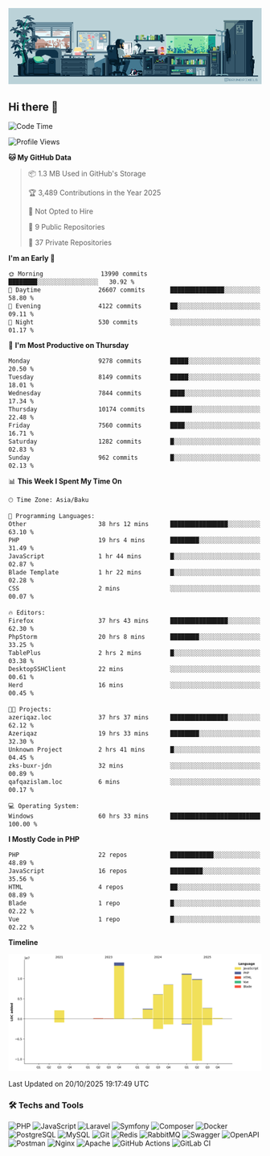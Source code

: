 <!--WALLPAPER-->
<p align='center'>
  <img src='assets/wallpapers/7.gif' alt='Banner'>
</p>
<!--/WALLPAPER-->

## Hi there 👋

<!--START_SECTION:waka-->
![Code Time](http://img.shields.io/badge/Code%20Time-517%20hrs%2036%20mins-blue)

![Profile Views](http://img.shields.io/badge/Profile%20Views-0-blue)

**🐱 My GitHub Data** 

> 📦 1.3 MB Used in GitHub's Storage 
 > 
> 🏆 3,489 Contributions in the Year 2025
 > 
> 🚫 Not Opted to Hire
 > 
> 📜 9 Public Repositories 
 > 
> 🔑 37 Private Repositories 
 > 
**I'm an Early 🐤** 

```text
🌞 Morning                13990 commits       ████████░░░░░░░░░░░░░░░░░   30.92 % 
🌆 Daytime                26607 commits       ███████████████░░░░░░░░░░   58.80 % 
🌃 Evening                4122 commits        ██░░░░░░░░░░░░░░░░░░░░░░░   09.11 % 
🌙 Night                  530 commits         ░░░░░░░░░░░░░░░░░░░░░░░░░   01.17 % 
```
📅 **I'm Most Productive on Thursday** 

```text
Monday                   9278 commits        █████░░░░░░░░░░░░░░░░░░░░   20.50 % 
Tuesday                  8149 commits        █████░░░░░░░░░░░░░░░░░░░░   18.01 % 
Wednesday                7844 commits        ████░░░░░░░░░░░░░░░░░░░░░   17.34 % 
Thursday                 10174 commits       ██████░░░░░░░░░░░░░░░░░░░   22.48 % 
Friday                   7560 commits        ████░░░░░░░░░░░░░░░░░░░░░   16.71 % 
Saturday                 1282 commits        █░░░░░░░░░░░░░░░░░░░░░░░░   02.83 % 
Sunday                   962 commits         █░░░░░░░░░░░░░░░░░░░░░░░░   02.13 % 
```


📊 **This Week I Spent My Time On** 

```text
🕑︎ Time Zone: Asia/Baku

💬 Programming Languages: 
Other                    38 hrs 12 mins      ████████████████░░░░░░░░░   63.10 % 
PHP                      19 hrs 4 mins       ████████░░░░░░░░░░░░░░░░░   31.49 % 
JavaScript               1 hr 44 mins        █░░░░░░░░░░░░░░░░░░░░░░░░   02.87 % 
Blade Template           1 hr 22 mins        █░░░░░░░░░░░░░░░░░░░░░░░░   02.28 % 
CSS                      2 mins              ░░░░░░░░░░░░░░░░░░░░░░░░░   00.07 % 

🔥 Editors: 
Firefox                  37 hrs 43 mins      ████████████████░░░░░░░░░   62.30 % 
PhpStorm                 20 hrs 8 mins       ████████░░░░░░░░░░░░░░░░░   33.25 % 
TablePlus                2 hrs 2 mins        █░░░░░░░░░░░░░░░░░░░░░░░░   03.38 % 
DesktopSSHClient         22 mins             ░░░░░░░░░░░░░░░░░░░░░░░░░   00.61 % 
Herd                     16 mins             ░░░░░░░░░░░░░░░░░░░░░░░░░   00.45 % 

🐱‍💻 Projects: 
azeriqaz.loc             37 hrs 37 mins      ████████████████░░░░░░░░░   62.12 % 
Azeriqaz                 19 hrs 33 mins      ████████░░░░░░░░░░░░░░░░░   32.30 % 
Unknown Project          2 hrs 41 mins       █░░░░░░░░░░░░░░░░░░░░░░░░   04.45 % 
zks-buxr-jdn             32 mins             ░░░░░░░░░░░░░░░░░░░░░░░░░   00.89 % 
qafqazislam.loc          6 mins              ░░░░░░░░░░░░░░░░░░░░░░░░░   00.17 % 

💻 Operating System: 
Windows                  60 hrs 33 mins      █████████████████████████   100.00 % 
```

**I Mostly Code in PHP** 

```text
PHP                      22 repos            ████████████░░░░░░░░░░░░░   48.89 % 
JavaScript               16 repos            █████████░░░░░░░░░░░░░░░░   35.56 % 
HTML                     4 repos             ██░░░░░░░░░░░░░░░░░░░░░░░   08.89 % 
Blade                    1 repo              █░░░░░░░░░░░░░░░░░░░░░░░░   02.22 % 
Vue                      1 repo              █░░░░░░░░░░░░░░░░░░░░░░░░   02.22 % 
```



**Timeline**

![Lines of Code chart](https://raw.githubusercontent.com/feridnesibzade/feridnesibzade/main/assets/bar_graph.png)


 Last Updated on 20/10/2025 19:17:49 UTC
<!--END_SECTION:waka-->

### 🛠️ Techs and Tools

![PHP](https://img.shields.io/badge/PHP-777BB4?style=for-the-badge&logo=php&logoColor=white)
![JavaScript](https://img.shields.io/badge/JavaScript-F7DF1E?style=for-the-badge&logo=javascript&logoColor=000)
![Laravel](https://img.shields.io/badge/Laravel-F55247?style=for-the-badge&logo=laravel&logoColor=white)
![Symfony](https://img.shields.io/badge/Symfony-000000?style=for-the-badge&logo=symfony&logoColor=white)
![Composer](https://img.shields.io/badge/Composer-885630?style=for-the-badge&logo=composer&logoColor=white)
![Docker](https://img.shields.io/badge/Docker-2496ED?style=for-the-badge&logo=docker&logoColor=white)
![PostgreSQL](https://img.shields.io/badge/PostgreSQL-4169E1?style=for-the-badge&logo=postgresql&logoColor=white)
![MySQL](https://img.shields.io/badge/MySQL-4479A1?style=for-the-badge&logo=mysql&logoColor=white)
![Git](https://img.shields.io/badge/Git-F05032?style=for-the-badge&logo=git&logoColor=white)
![Redis](https://img.shields.io/badge/Redis-DC382D?style=for-the-badge&logo=redis&logoColor=white)
![RabbitMQ](https://img.shields.io/badge/RabbitMQ-FF6600?style=for-the-badge&logo=rabbitmq&logoColor=white)
![Swagger](https://img.shields.io/badge/Swagger-85EA2D?style=for-the-badge&logo=swagger&logoColor=black)
![OpenAPI](https://img.shields.io/badge/OpenAPI-6BA539?style=for-the-badge&logo=openapiinitiative&logoColor=white)
![Postman](https://img.shields.io/badge/Postman-FF6C37?style=for-the-badge&logo=postman&logoColor=white)
![Nginx](https://img.shields.io/badge/Nginx-009639?style=for-the-badge&logo=nginx&logoColor=white)
![Apache](https://img.shields.io/badge/Apache-D22128?style=for-the-badge&logo=apache&logoColor=white)
![GitHub Actions](https://img.shields.io/badge/GitHub%20Actions-2088FF?style=for-the-badge&logo=githubactions&logoColor=white)
![GitLab CI](https://img.shields.io/badge/GitLab%20CI-FC6D26?style=for-the-badge&logo=gitlab&logoColor=white)


